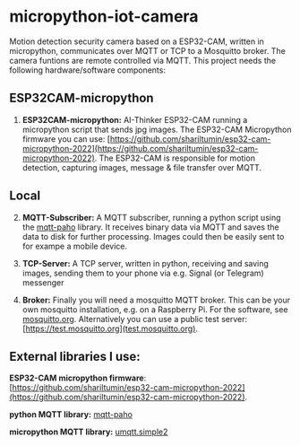 # micropython-iot-camera

Motion detection security camera based on a ESP32-CAM, written in micropython, communicates over MQTT or TCP to a Mosquitto broker. The camera funtions are remote controlled via MQTT. This project needs the following hardware/software components: 

## ESP32CAM-micropython
1. __ESP32CAM-micropython:__ AI-Thinker ESP32-CAM running a micropython script that sends jpg images. The ESP32-CAM Micropython firmware you can use: [https://github.com/shariltumin/esp32-cam-micropython-2022](https://github.com/shariltumin/esp32-cam-micropython-2022). The ESP32-CAM is responsible for motion detection, capturing images, message & file transfer over MQTT.

## Local

2. __MQTT-Subscriber:__ A MQTT subscriber, running a python script using the [mqtt-paho](https://pypi.org/project/paho-mqtt/) library. It receives binary data via MQTT and saves the data to disk for further processing. Images could then be easily sent to for exampe a mobile device.

3. __TCP-Server:__ A TCP server, written in python, receiving and saving images, sending them to your phone via e.g. Signal (or Telegram) messenger

4. __Broker:__ Finally you will need a mosquitto MQTT broker. This can be your own mosquitto installation, e.g. on a Raspberry Pi. For the software, see [mosquitto.org](mosquitto.org). Alternatively you can use a public test server: [https://test.mosquitto.org](test.mosquitto.org). 


## External libraries I use:

__ESP32-CAM micropython firmware__: 
[https://github.com/shariltumin/esp32-cam-micropython-2022](https://github.com/shariltumin/esp32-cam-micropython-2022). 

__python MQTT library:__
[mqtt-paho](https://pypi.org/project/paho-mqtt/)

__micropython MQTT library:__
[umqtt.simple2](https://github.com/fizista/micropython-umqtt.simple2)

